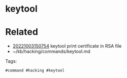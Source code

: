 # keytool

# Related

- [20221003150754](/zet/20221003150754/README.md) keytool print certificate in RSA file
- ~/kb/hacking/commands/keytool.md

Tags:

    #command #hacking #keytool 
